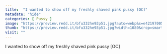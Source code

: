 ```yaml
---
title:  "I wanted to show off my freshly shaved pink pussy [OC]"
metadate: "hide"
categories: [ Pussy ]
image: "https://preview.redd.it/bfu332he93p51.jpg?auto=webp&s=e42197005910926ee52d84ac47bd3ff9c8ec1d77"
thumb: "https://preview.redd.it/bfu332he93p51.jpg?width=1080&crop=smart&auto=webp&s=b2195c9091275ffe6b27079cb2e8bf090bde9fd7"
visit: ""
---
```

I wanted to show off my freshly shaved pink pussy [OC]
